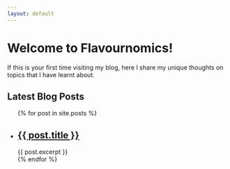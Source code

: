```yaml
---
layout: default
---
```


# Welcome to Flavournomics!
If this is your first time visiting my blog, here I share my unique thoughts on topics that I have learnt about.

## Latest Blog Posts

<ul>
  {% for post in site.posts %}
    <li>
      <h2><a href="{{ post.url }}">{{ post.title }}</a></h2>
      {{ post.excerpt }}
    </li>
  {% endfor %}
</ul>